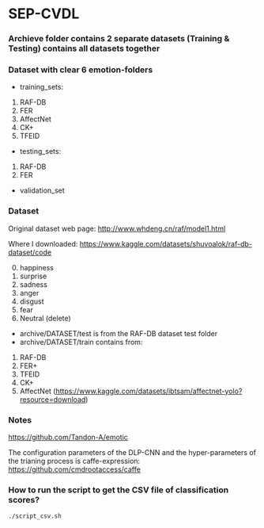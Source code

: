 # SEP-CVDL

### Archieve folder contains 2 separate datasets (Training & Testing) contains all datasets together


### Dataset with clear 6 emotion-folders
- training_sets:
1. RAF-DB
2. FER
3. AffectNet
4. CK+
5. TFEID
- testing_sets:
1. RAF-DB
2. FER
- validation_set

### Dataset

Original dataset web page:
http://www.whdeng.cn/raf/model1.html

Where I downloaded:
https://www.kaggle.com/datasets/shuvoalok/raf-db-dataset/code

0. happiness
1. surprise
2. sadness
3. anger
4. disgust
5. fear
6. Neutral (delete)

- archive/DATASET/test is from the RAF-DB dataset test folder
- archive/DATASET/train contains from: 
1. RAF-DB 
2. FER+ 
3. TFEID 
4. CK+
5. AffectNet 
(https://www.kaggle.com/datasets/ibtsam/affectnet-yolo?resource=download)

### Notes

https://github.com/Tandon-A/emotic

The configuration parameters of the DLP-CNN and the hyper-parameters of the trianing process is caffe-expression: 
https://github.com/cmdrootaccess/caffe

### How to run the script to get the CSV file of classification scores?

```
./script_csv.sh
```